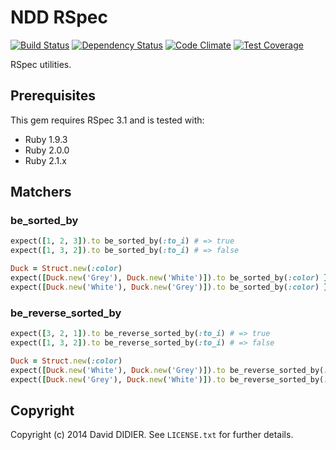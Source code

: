 # NDD RSpec

[![Build Status](https://secure.travis-ci.org/ddidier/ndd-rspec.png)](http://travis-ci.org/ddidier/ndd-rspec)
[![Dependency Status](https://gemnasium.com/ddidier/ndd-rspec.png)](https://gemnasium.com/ddidier/ndd-rspec)
[![Code Climate](https://codeclimate.com/github/ddidier/ndd-rspec/badges/gpa.svg)](https://codeclimate.com/github/ddidier/ndd-rspec)
[![Test Coverage](https://codeclimate.com/github/ddidier/ndd-rspec/badges/coverage.svg)](https://codeclimate.com/github/ddidier/ndd-rspec)

RSpec utilities.

## Prerequisites

This gem requires RSpec 3.1 and is tested with:

- Ruby 1.9.3
- Ruby 2.0.0
- Ruby 2.1.x

## Matchers

### be\_sorted\_by

```ruby
expect([1, 2, 3]).to be_sorted_by(:to_i) # => true
expect([1, 3, 2]).to be_sorted_by(:to_i) # => false

Duck = Struct.new(:color)
expect([Duck.new('Grey'), Duck.new('White')]).to be_sorted_by(:color) } # => true
expect([Duck.new('White'), Duck.new('Grey')]).to be_sorted_by(:color) } # => false
```

### be\_reverse\_sorted\_by

```ruby
expect([3, 2, 1]).to be_reverse_sorted_by(:to_i) # => true
expect([1, 3, 2]).to be_reverse_sorted_by(:to_i) # => false

Duck = Struct.new(:color)
expect([Duck.new('White'), Duck.new('Grey')]).to be_reverse_sorted_by(:color) } # => true
expect([Duck.new('Grey'), Duck.new('White')]).to be_reverse_sorted_by(:color) } # => false
```

## Copyright

Copyright (c) 2014 David DIDIER.
See `LICENSE.txt` for further details.
